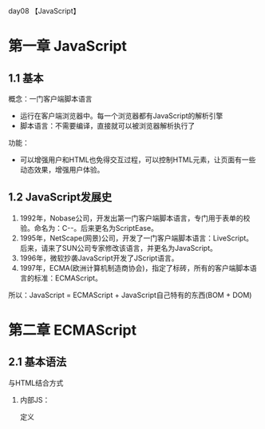 day08 【JavaScript】

# 第一章 JavaScript

<!--P604-->

## 1.1 基本

概念：一门客户端脚本语言

* 运行在客户端浏览器中。每一个浏览器都有JavaScript的解析引擎
* 脚本语言：不需要编译，直接就可以被浏览器解析执行了

功能：

* 可以增强用户和HTML也免得交互过程，可以控制HTML元素，让页面有一些动态效果，增强用户体验。

## 1.2 JavaScript发展史

<!--P605-->

1. 1992年，Nobase公司，开发出第一门客户端脚本语言，专门用于表单的校验。命名为：C--。后来更名为ScriptEase。
2. 1995年，NetScape(网景)公司，开发了一门客户端脚本语言：LiveScript。后来，请来了SUN公司专家修改该语言，并更名为JavaScript。
3. 1996年，微软抄袭JavaScript开发了JScript语言。
4. 1997年，ECMA(欧洲计算机制造商协会)，指定了标砖，所有的客户端脚本语言的标准：ECMAScript。

所以：JavaScript = ECMAScript + JavaScript自己特有的东西(BOM + DOM)

# 第二章 ECMAScript

<!--P606-->

## 2.1 基本语法

与HTML结合方式

1. 内部JS：

   定义<script>，标签内部就是JS代码

2. 外部JS：

   定义<script>，通过src属性引入外部的JS文件

> 备注：
>
> 1. <srcipt>可以定义在HTML页面的任何地方。但是定义的位置会影响执行顺序。
> 2. <srcipt>可以定义多个。

注释

<!--P607-->

1. 单行注释：`//`
2. 多行注释：`/* */`

数据类型

一共有两种：原始数据类型、引用数据类型。

* 原始数据类型(其实就是基本数据类型)：

		1. number：数字。 整数/小数/NaN(not a number 一个不是数字的数字类型)
		
		2. string：字符串。  “abc” "a" 'acb'
		
		3. boolean：true和false。
		
		4. null：一个对象为空的占位符。
		
		5. undefined：未定义。如果一个变量没有给初始化值，那么会被默认赋值为undefined。

* 引用数据类型：对象

变量

<!--P608-->

变量：一小块存储数据的内存空间

语言分为两种：强类型和弱类型

* 强类型：在开辟变量存储空间的时候，定义了空间将来存储的数据的数据类型。只能存储固定类型的数据。
* 弱类型：在开辟变量存储空间的时候，不定义空间将来的存储数据类型，可以存放任意类型的数据。

java是强类型语言，而JavaScript是弱类型的语言。

```javascript
var 变量名 = 值;
```

<!--P609-->

- typeof

  typeof运算符有一个参数，即要检查的变量或者值。

  ```javascript
  var str = "Hello World";
  alert (typeof str); // 输出string  
  alert (typeof 43);  // 输出number
  ```

  变量是哪一种类型，就会返回哪一种值。

  > 备注：typeof运算符对于null值会返回“Object”。这实际上是JavaScript最初实现中的一个错误，然后被ECMAScript沿用了。现在，null被认为是对象的占位符，从而解释了这一矛盾，但是从技术上来说，它仍然是原始值。

运算符

<!--P610-->

* 一元运算符：只有一个运算数的运算符

  `++、--、+(正号)、-(负号)`

  `+(正号)、-(负号)`：在js中，如果运算数不是运算符所要求的类型，那么js引擎会自动的将运算数进行类型转换

  ```javascript
  var a = +"123";
  alert(typeof (a)); // 输出number
  document.write(typeof )
  document.write(a + 1); // 输出124
  ```

  > 注意：
  >
  > * string类型转number：按照字面值进行转换。如果字面值不是数字，那么转为NaN(不是数字的数字)。
  > * boolean类型转number：true转为1，false转为0。

<!--P611-->

* 算数运算符

  `+、-、*、/、%`

  由于JavaScript里面数据类型是number，所以在进行除法运算的时候，**整数除整数不是整数**，变成了小数。

  ```javascript
  var a = 3;
  var b = 4;
  document.write(a / b);
  ```

* 比较运算符

  1. 类型相同：直接比较

     ```JavaScript
     document.write("(3 > 4): " + (3 > 4) + "<br>");		// (3 > 4): false
     document.write("(&quot abc &quot > &quot acd &quot): " + ("abc" > "acd") + "<br>");		// (" abc " > " acd "): false
     ```

     * `&quot`实体名称`“`，如果用`”`会产生bug
     * 第二个表达式，字符串进行比较，会按照字典顺序进行比较，也就是ASCII码表。按位逐一进行比较，直到得出大小为止。

  2. 类型不同：先进性类型转换，在进行比较

     ```javascript
     document.write("(&quot 123 &quot > 122): " + ("123" > 122) + "<br>");	
     // (" 123 " > 122): true
     
     document.write("(&quot 123 &quot == 123): " + ("123" == 123) + "<br>");
     // (" 123 " == 123): true
     
     document.write("(&quot 123 &quot === 123): " + ("123" === 123));
     // (" 123 " === 123): false
     ```

     * 字符串和数字进行比较，会先将字符串转为number类型，然后比较
     * `==`符号比较的是转换后的值，所以会得出true
     * `===`全等于。在比较之前，会先判断类型，如果类型不一样，会直接返回false。

<!--P612-->

* 逻辑运算符

  `&&、||、！`

  `&&、||`有着短路的功能，如果使用&&，当左边是false的时候，右边就不会判断，结果直接为false。使用||，左边是true，同理右边不会判断，结果直接判定为true。

  `！`：非

  ​	其他类型可以转boolean，就是`!`运算符号不仅仅用在true和false上面，可以用在其他类型上面。作用在其他类型上面的时候，会进行类型转换。

  ​	例如：

   1. `number`：0或者NaN为假，其他为真。

      ```javascript
      var num1 = 0;
      var num2 = NaN;
      var num3 = 1;
      document.write(!num1 + "<br>"); 	// true
      document.write(!!num1 + "<br>"); 	// false
      document.write(!!num2 + "<br>");	// false
      document.write(!!num3 + "<br>");	// true
      ```

   2. `string`：除了空字符串("")，其他都是true。

      ```javascript
      var str1 = "";
      var str2 = "abc";
      document.write(!!str1 + "<br>");	// false
      document.write(!!str2 + "<br>");	// true
      ```

      应用场景：

      ```javascript
      var obj = "123";
      if (obj != null && obj.length > 0) {
      	alert(23);
      }
      // 两者等效
      if (obj) {
      	alert(123);
      }
      ```

   3. `null & undefined`：都是false。

      ```javascript
      var obj1 = NaN;
      var obj2;
      document.write(!!obj1 + "<br>");	// false
      document.write(!!obj2 + "<br>");	// false
      document.write("<hr>");
      ```

   4. 对象：都是true。

      ```javascript
      var date = new Date();
      document.write(!!date + "<br>");	// true
      ```

<!--P613-->

* 三元运算符：`? :`

  ```javascript
  var num1 = 2;
  var num2 = 3;
  var num3 = num1 > num2 ? 1 : 0;
  
  document.write(num3);				  // 0
  ```

## 2.2 JavaScript特殊语法

<!--P614-->

* 语句都是以`;`结尾的，但是如果一行只有一条语句，那么`;`可以省略(**不建议**)

  ```javascript
  var num = 3
  alert(num)
  ```

* 变量的定义使用var关键字，也可以不适用

  1. 使用关键字：定义的变量是局部变量
  2. 不使用关键字：定义的变量是全局变量(**不建议**)

## 2.3 流程控制语句

<!--P615-->

* `if...else...`

* `swith`

  JavaScript语句可以接受任意的原始数据类型

  ```javascript
  var a = 1;
  switch (a) {
  	case 1:
  		alert("number");
  		break;
  	case "abc":
  		alert("string");
  		break;
  	case true:
  		alert("boolean");
  		break;
  	case null:
  		alert("null");
  		break;
  	case undefined:
  		alert("undefined");
  		break;
  }
  ```

* `while`

  ```javascript
  // 1~100 求和5050
  var sum = 0;
  var num = 1;
  while (num <= 100) {
  	sum += num;
  	num++;
  }
  alert(sum);
  ```

* `do...while`

* `for`

  ```javascript
  // 1~100 求和5050
  var sum = 0;
  for (var i = 1; i <= 100; i++) {
      sum += i;
  }
  alert(sum);
  ```

## 2.4 练习

九九乘法表：

<!--P616-->

```javascript
	<style>
		td {
			border: 1px solid;
		}
	</style>
	<script>
	
		document.write("<table align = 'center'>");
		
		for (var i = 1; i < 10; i++) {
			document.write("<tr>");
			for (var j = 1; j < i + 1; j++) {
			
				document.write("<td>");
				document.write(i + "*" + j + "=" +(i * j) + "&nbsp&nbsp&nbsp");
				document.write("</td>");
			}
			document.write("</tr>");
		}
		
		document.write("</table>");
		
	</script>
```

# 第三章 JavaScript基本对象

## 3.1 Function

Function：函数，方法

<!--P617 2.07-->

创建

1. `var fun = new Function(形式参数列表，方法体);`  （**忘记这种方法**）

   ```javascript
   // 创建方式
   var fun1 = new Function("a", "b", "alert(a + b);");
   // 调用方法
   fun1(3, 4);
   ```

2. `function 方法名称(形式参数列表) {方法体}`

   ```javascript
   // 创建方式
   function fun2(a, b) {
       alert(a + b);
   }
   // 调用方法
   fun2(3, 4);
   ```

3. `var 方法名称 = function(形式参数列表) {方法体}`

   ```javascript
   // 创建方式
   var fun3 = function(a, b) {
       alert(a + b);
   }
   // 调用方法
   fun3(3, 4);
   ```

属性

* length：代表形参的个数

  ```javascript
  function fun(a, b) {
      // 方法体
  }
  alert(fun.length);	// 2,这是因为a, b一共两个参数
  ```

特点

1. 定义方法的时候，形参的类型不用写，返回值类型也不用写。这是因为都是var，所以直接忽略即可。（**和java不同**）

2. 方法是一个对象，如果定义名称相同的方法，后面的方法会覆盖掉前面的方法。（**和java不同**）

3. 在JavaScript中，方法的调用只与方法的名称有关，和参数列表无关。（**和java不同**）

   ```javascript
   function fun (a, b) {
       alert(a);
       alert(b);
   }
   fun(3, 4);		// 调用方法，输出3，4
   fun(3);			// 调用方法，输出3，undefined
   fun();			// 调用方法，输出undefined，undefined
   fun(1, 2, 3);	// 调用方法，输出1,2
   ```

4. 在方法声明当中，有一个隐藏的内置对象，数组，arguments。封装着所有的实际参数。

   ```javascript
   function fun () {
       document.write(arguments[0] + "<hr>");
       document.write(arguments[1]);
   }
   fun(1, 2);		// 调用函数，输出：1，2
   ```

   ```javascript
   // 求任意个数的和
   function add() {
       var sum = 0;
       for (var i = 0; i < arguments.length; i++) {
           sum += arguments[i];
       }
       return sum;
   }
   var sum = add(1, 2, 3);
   document.write(sum);
   ```

## 3.2 Array

Array：数组

<!--P618-->

创建

1. `var arr = new Array(元素列表);`

   ```javascript
   var arr1 = new Array(1, 2, 3);
   document.write(arr1);		// 1,2,3
   ```

2. `var arr = new Array(默认长度);`

   ```javascript
   var arr2 = new Array(4);
   document.write(arr2);		// ,,,
   
   var arr3 = new Array();
   document.write(arr);		// 空数组，什么都不打印
   ```

3. `var arr = [元素列表];`

   ```javascript
   var arr4 = [1, 2, 3, 4];
   document.write(arr4);		// 1,2,3,4
   ```

方法

* join(参数)：将数组中的元素按照指定的分隔符拼接为字符串，如果不写分隔符，默认为`,`。

  ```javascript
  var arr = [1, "abc", true];	
  document.write(arr.join("-") + "<br>");		// 1-abc-true
  document.write(arr.join() + "<br>");		// 1,abc,true
  ```

* push(参数)：向数组的末尾添加一个或者更多的元素，并返回新的长度。

  ```javascript
  var arr = [1, "abc", true];	
  document.write(arr.push(2) + "<br>");	// 4
  document.write(arr.join("-"));			// 1-abc-true-2
  ```

属性

* length：数组的长度

  ```javascript
  var arr = [1, "abc", true];
  document.write(arr.length + "<hr>");		// 3
  ```

特点

1. JavaScript中，数组元素的类型可变。

   ```javascript
   var arr = [1, "abc", true];
   document.write(arr + "<hr>");		// 1,abc,true
   ```

2. JavaScript中，数组元素可以改变。

## 3.3 Date

Date：日期对象

<!--P619-->

创建

* `var date = new Date();`

  ```javascript
  var date = new Date();
  document.write(date + "<hr>");
  ```

方法

* `toLocaleString()`：返回当前date对象对应的时间本地字符串格式。
* `getTime()`：获取毫秒值。返回单签日期对象描述事件到1970年1月1日毫秒值。

```javascript
var date = new Date();	
document.write(date.toLocaleString() + "<hr>");
document.write(date.getTime() + "<hr>");
```

## 3.4 Math

Math：数学对象

<!--P620-->

创建

* 不用创建，直接使用
* `Math.方法名称();`

方法

* random()：返回0~1之间随机数，包含0但是不包含1。

  ```javascript
  document.write(Math.random() + "<hr>");
  ```

* ceil(参数)：对参数向上取整。

  ```javascript
  document.write(Math.ceil(3.141592653589793) + "<hr>");
  ```

* floor(参数)：对参数向下取整。

  ```javascript
  document.write(Math.floor(3.141592653589793) + "<hr>");
  ```

* round(参数)：四舍五入。

  ```javascript
  document.write(Math.round(3.141592653589793) + "<hr>");
  ```

### 属性

* `PI`

  ```javascript
  document.write(Math.PI + "<hr>");		// 3.141592653589793
  ```

### 随机数练习

```javascript
// 1~100
var num = Math.round(Math.random() * 100);
document.write(num + "<hr>");
```

## 3.5 RegExp

RegExp：正则表达式对象

<!--P621-->

### 正则表达式

<font color = "red">**不要使用空格，严格按照格式**</font>

正则表达式：定义字符串的组成规则。

1. 单个字符：`[ ]`

   例如：`[a]、[ab]、[a-z]、[a-zA-Z0-9_]`

   由于这样写很麻烦，所以有着特殊符号代表特殊含义的单个字符

   * `\d`：单个数字字符 `[0-9]`
   * `\w`：单个单词字符 `[a-zA-Z0-9_]`

2. 量词符号：

   * `?`：表示出现0次或者1次。
   * `*`：表示出现0次或者多次。
   * `+`：表示出现1次或者多次。
   * `{m, n}`：表示出现大于m次，小于n次。
     * 如果缺少m, `{, n}`：代表最多n次。
     * 如果缺少n, `{m, }`：代表最少m次。

3. 开始和结束符号：

   * `^`：开始符号
   * `$`：结束符号

### 正则对象

<!--P622-->

<!--P623-->

* 创建正则对象

  1. `var reg = new RegExp("正则表达式");`

     ```javascript
     var reg = new RegExp("^\\w{6, 12}$");
     // 转义字符\，用两个\\代表一个\
     ```

  2. `var reg = /正则表达式/;`

     ```javascript
     var reg2 = /^\w{6, 12}$/;
     ```

* 方法

  `test(参数)`：验证指定的字符串是否符合正则定义的规范

  ```javascript
  var reg2 = /^\w{6,12}$/;
  var username = "zhengsa";
  var flag = reg2.test(username);
  alert(flag);		// true
  ```

## 3.6 Global

<!--P624-->

### 特点

Global中封装的方法不需要对象就可以直接进行调用。

`方法名称();`

### URL编码

在浏览器中搜索的话，输入`林炫`，可以发现地址栏会是：`%E6%9E%97%E7%82%AB`，这是因为编码导致的问题。

使用UTF-8编码，一个中文会占3个字节，1个字节8个2进制位。`1010 1011`，这是1个字节，8个2进制位，转换成16进制，`AB`，然后再在其前面自动加上`%`，所以会是：`%AB`。

### 方法

`encodeURI()`：URL编码

`decodeURI()`：URL解码

`encodeURIComponent()`：URL编码，编码字符更多

`decodeURIComponent()`：URL解码，解码字符更多

* 代码如下：

  ```javascript
  // 编码与解码
  var encode1 = encodeURI("林炫");
  document.write(encode1 + "<br>");	// %E6%9E%97%E7%82%AB
  var decode1 = decodeURI(encode1);
  document.write(decode1 + "<br>");	// 林炫
  
  // 比试两种编码
  var encode2 = encodeURI("https://www.baidu.com?wd=林炫");
  document.write(encode2 + "<br>");	// https://www.baidu.com?wd=%E6%9E%97%E7%82%AB
  
  var encode3 = encodeURIComponent("https://www.baidu.com?wd=林炫");
  document.write(encode3 + "<br>");	// https%3A%2F%2Fwww.baidu.com%3Fwd%3D%E6%9E%97%E7%82%AB
  ```

`parseInt()`：将字符串转换为数字

* 这个方法会逐一判断每一个字符串是否为数字，直到不是数字为止，前面数字部分会转为number。它与`+`不一样，`+`的话会直接`NaN`。

  ```javascript
  var str = "123abc";
  var num = parseInt(str);
  document.write(num + "&nbsp->&nbsp" + typeof(num));	// 123 -> number
  document.write("<br>");
  document.write(+str);	// NaN
  ```

`isNaN()`：判断一个值是否是NaN

* NaN有点特殊，NaN参与的==比较全部为false。所以判断一个值是否是NaN用这个方法。

  ```javascript
  var a = NaN;
  document.write(a == NaN);		// false
  document.write("<br>");
  document.write(isNaN(a));		// true
  ```

`eval()`：将JavaScript字符串转为脚本代码执行。

* 代码如下：

  ```javascript
  var str = "alert(123)";
  eval(str);
  ```

  

<!--P625-->

day09【JavaScript高级】

# 第四章 简单学习

## 4.1 DOM简单学习

<!--P626-->

功能：控制html文档的内容

代码：获取页面标签(元素)对象Element

* `document.getElementById("id值")`：通过元素的id获取元素对象

  ```JavaScript
  var title = document.getElementById("title");
  ```

操作Element对象：

1. 修改属性值：

   ```javascript
   // html里面的
   <img id="light" src="img/off.jpg">
   
   // js	通过id获取元素对象
   var light = document.getElementById("light");
   alert("更换图片");
   // 通过img的属性src进行更换图片
   light.src = "img/on.jpg";
   ```

2. 修改标签体内容：

   ```javascript
   // html里面的
   <h1 id="title">悔创阿里杰克马</h1>
   
   var title = document.getElementById("title");
   alert("更改");
   title.innerHTML = "不识妻美刘强东";
   ```

## 4.2 事件简单学习

<!--P627 2.08-->

功能：某些组件被执行了某些操作之后，触发某些代码的执行。

绑定事件一共有两种方法：

1. 直接在html标签上面，指定事件的属性(操作)，属性值就是JavaScript代码。但是这种方式的耦合性太高了，所以不建议使用这种方式，可以使用第二种方式。

   ```HTML
   <!--事件：onlick单击事件--> 
   <img src="img/light.gif" onclick="alert('点击了');">
   ```

   当然也可以使用下面的操作

   ```HTML
   <img src="img/light.gif" onclick="fun();">
   	
   <script>
   	function fun() {
   		alert("点击了");
   	}
   </script>
   ```

2. 通过JavaScript获取元素对象

   ```HTML
   <img id="light" src="img/light.gif">
   ```

   ```JavaScript
   <script>
   	// 创建方法
   	function fun() {
   		alert("点击了");
   	}
   	
   	// 获取light对象
   	var light = document.getElementById("light");
   	// 绑定事件
   	light.onclick = fun;
   </script>
   ```

## 4.3 开关灯练习

<!--P628-->

```HTML
<img id="light" src="img/light.gif">
```

```JavaScript
<script>

	// 获取light对象
	var light = document.getElementById("light");
	// 设置标记，代表灯是灭的。
	var flag = false;
	// 绑定事件
	light.onclick = function fun() {
		if (flag) { // 如果灯亮，改为灭，将标记改为灭
			light.src = "img/go_out.gif";
			flag = false;
		} else { // 如果灯灭，改为亮，将标记改为亮
			light.src = "img/light.gif";
			flag = true;
		}
	}
	
</script>
```

## 4.4 开发者工具

谷歌浏览器`F12`打开开发者工具，点击`consle`，如果有错误，会显示。

# 第五章 BOM 

<!--P629-->

概念：Browser Object Model 浏览器对象模型。将浏览器的各个组成部分封装为对象。

组成：

* Window：窗口对象
* Navigator：浏览器对象
* Screen：显示器屏幕对象
* History：历史记录对象
* Location：地址栏对象

![](..\图片\2-08【JavaScript】\1.png)

## 5.1 Window

<!--P630-->

### 方法

**与弹出方框有关的方法：**

1. alert()：显示带有一段消息和一个确认按钮的警告框。

   ```JavaScript
   alert("林炫你好");		// 林炫你好
   ```

2. confirm()：显示带有一段消息以及确认按钮和取消按钮的对话框。如果用户点击确定按钮，则该方法返回true；如果用户点击取消按钮，则该方法返回false。

   ```JavaScript
   var flag = confirm("请问您确定退出吗？");
   if (flag) {
       document.write("欢迎下次光临");
   } else {
       document.write("好的呢~");
   }
   ```

3. prompt()：显示可以提示用户输入的对话框。该方法的返回值就是用户输入的内容。

   ```JavaScript
   var username = prompt("请输入用户名称：");		// 加入用户输入“林炫”
   document.write(username);					// 那么这里输出“林炫”
   ```

**与开关窗口有关的方法：**

<!--P631-->

1. open()：打开一个新的浏览器窗口。参数会输入到地址栏里面，所以输入百度的官网会打开百度的页面。返回值是一个新的window对象。

2. close()：关闭调用对象的窗口。谁调用close方法，关闭谁。

   ```html
   // 设置两个按钮
   <input id = "openBtn" type = "button" value = "打开新页面">
   <input id = "closeBtn" type = "button" value = "关闭新页面">
   ```

   ```javascript
   <script>
   	// 让newWindow成为全局对象。
   	var newWindow;
   	
   	// 打开新的页面
   	// 绑定事件
   	var openBtn = document.getElementById("openBtn");
   	// 事件被点击的时候打开百度官网，返回新打开页面的对象。
   	openBtn.onclick = function fun() {
   		newWindow = open("https://www.baidu.com");
   	}
   	
       // 关闭新打开的页面
   	var closeBtn = document.getElementById("closeBtn");
   	closeBtn.onclick = function fun() {
   		// 等价于newWindow.close();
   		newWindow.window.close();
   	}
   </script>
   ```

**与定时器有关的方法：**

<!--P632-->

1. setTimeout()：在指定的毫秒数后调用函数或者计算表达式。参数：要执行的代码/JavaScript 函数

   , 等待的毫秒数。返回值是一个编号。

2. clearTimeout()：取消由setTimeout()方法设置的timeout。

3. setInterval()：循环来调用函数或者计算表达式。

4. clearInterval()：取消由setInterval()方法设置的timeout。

   ```javascript
   // setTimeout("fun();", 1000); 经常使用下面的方法
   var id = setTimeout(fun, 1000);
   document.write(id);
   clearTimeout(id);
   function fun() {
       alert("boom~");
   }
   ```

### 属性

<!--P634-->

1. 获取其他BOM对象：

   * history

   * Location

   * Navigator

   * Screen

     ```JavaScript
     // var hs1 = window.history; 等价于下面代码
     var hs2 = history;
     alert(hs1);
     ```

2. 获取DOM对象

   * document

     ```javascript
     // var image = window.document.getElementById("image");
     var image = document.getElementById("image");
     alert(image);
     ```

     

### 特点

* Window对象不用创建，可以直接使用。使用的时候：`window.方法名称();`
* window引用也可以省略。可以简写为：`方法名称();`

## 5.2 轮播图案例

<!--P633-->

```HTML
<img id = "image" src = "img/1.jpg" alt = "img" >
```

```JavaScript
var i = 2;

// 定义函数
function fun () {
    i++;
    if (i == 5) {
        i = 1;
    }
    // 获取图片对象
    var image = document.getElementById("image");
    // 更改图片
    image.src = "img/" + i + ".jpg";

}
// 1秒循环更换图片，并返回参数，方便取消轮播图
var id = setInterval(fun, 1000);

// 取消轮播图
// clearInterval(id);
```

## 5.3 Location

<!--P635-->

### 创建

1. `window.location`

2. `location`

   ```javascript
   // 获取按钮
   var btn = document.getElementById("btn");
   // 绑定事件
   btn.onclick = function () {
       // 刷新页面
       location.reload();
   }
   ```

### 方法

* reload()：重新加载当前文档。刷新。

### 属性

* href：设置或者返回完整的URL。

  ```HTML
  <input id = "btn2" type = "button"  value = "百度">
  ```

  ```JavaScript
  <script>
  
  	// 获取按钮
  	var btn2 = document.getElementById("btn2");
  	// 绑定事件
  	btn2.onclick = function () {
  		// 设置跳转页面
  		location.href = ("https://www.baidu.com");
  	}
  	// 返回当前URL
  	alert(location.href); //file:///C:/Users/%E6%9E%97%E8%BD%A9/Desktop/demo.html
  </script>
  ```

## 5.4 自动跳转首页案例

<!--P636-->

```HTML
<p>
    <span id = "timeout">5&nbsp</span>秒就要跳转了~
</p>
```

```css
p {
    text-align: center;
}
span {
    color: red;
}
```

```javascript
var i = 4;

function timeout() {
    // 判断是否为0，为0跳转到新的页面
    while (i == 0) {
        location.href = "https://www.baidu.com";
    }
    // 获取span标签内元素对象，并修改
    var timeout = document.getElementById("timeout");
    timeout.innerHTML = i-- + " ";

}

setInterval(timeout, 1000);
```

# 第六章 DOM

<!--P637-->

## 6.1 基本介绍

概念：`Document Object Model` 文档对象模型。将标记语言文档的各个组成部分封装为对象，可以使用这些对象对标记语言文档进行CRUD的动态操作。

W3C，万维网联盟将DOM标准分为了3个不同的部分：

1. 核心 DOM——针对任何结构化文档的标准模型。
2. XML DOM——针对XML文档的标准模型。
3. HTML DOM——针对HTML文档的标准模型。

核心DOM有：

1. Document：文档对象。
2. Element：元素对象。
3. Attribute：属性对象。
4. Text：文本对象。
5. Comment：注释对象。

* Node：节点对象，上述5个的父对象。

## 6.2 核心DOM模型

<!--P998 乱了，下一P是999 之后就是638了  2.09-->

### Document

Document：文档对象

创建(获取)该对象有两种方法：可以使用`window.documen`获取，也可以直接`document`来获取，window可以省略。

方法如下：

* 获取Element对象：

  1. `getElementByID()`：根据id属性值获取元素对象。id属性值一般唯一。
  2. `getElementsByTagName()`：根据元素名称获取元素对象们。返回值是一个数组。
  3. `getElementsByClassName()`：根据Class属性值获取元素对象们。返回值是一个数组。
  4. `getElementsByName()`：根据name属性值获取元素对象们。返回值是一个数组。

  ```JavaScript
  // 根据元素名称获取元素对象们。返回值是一个数组
  var divs = document.getElementsByTagName("div");
  document.write("<hr>" + divs.length + "<hr>");
  ```

  <!--P638 2.09-->

* 创建其他DOM对象：

  1. createAttribute(name);
  2. createComment();
  3. createElement();
  4. createTextNode();

  ```javascript
  var table = document.createElement("table");
  alert(table);
  ```

### Element

<!--P999 2.09-->

Element：元素对象

获取(创建)该对象方法是：通过document来获取和创建。

Element方法：

1. removeAttribute()：删除属性

2. setAttribute()：设置属性

   ```HTML
   <a>点击跳转百度</a>
   <input id = "btn1" type = "button" value = "设置属性">
   <input id = "btn2" type = "button" value = "取消属性">
   ```

   ```JavaScript
   // 获取btn1
   var set_arr = document.getElementById("btn1");
   // 绑定事件
   set_arr.onclick = function() {
       // 获取a标签，因为是数组，所以取0号元素
       var element_a = document.getElementsByTagName("a")[0];
       element_a.setAttribute("href", "http://www.baidu.com");
   }
   
   var remove_arr = document.getElementById("btn2");
   remove_arr.onclick = function() {
       var element_a = document.getElementsByTagName("a")[0];
       element_a.removeAttribute("href");
   }
   ```

### Node

<!--P639-->

Node：节点对象，其他5个的父对象。所有的dom对象都可以被认为是一个节点。

Node方法：

* CRUD dom树：

  1. `appendChild()`：向节点的子节点列表的结尾添加新的子节点。
  2. `removeChild()`：删除并返回当前节点的指定子节点。
  3. `replaceChild()`：用新节点替换一个子节点。

  ```HTML
  <div id = "div1">
      <div id = "div2">div2</div>
      div1
  </div>
  <a href = "javascript: void(0);" id = "del">删除子节点</a>
  <a href = "javascript: void(0);" id = "add">添加子节点</a>
  ```

  ```css
  body {
      background: azure;
  
  }
  
  div {
      border: 1px solid red;
  }
  
  #div1 {
      height: 200px;
      width: 200px;
  }
  
  #div2 {
      height: 100px;
      width: 100px;
  }
  
  #div3 {
      height: 100px;
      width: 100px;
  }
  ```

  ```JavaScript
  // 目的：点击a标签，删除div2
  // 获取a标签
  var a_del = document.getElementById("del");
  a_del.onclick = function() {
      var div1 = document.getElementById("div1");
      div1.removeChild(div2);
  }
  
  
  var a_add = document.getElementById("add");
  a_add.onclick = function() {
      var div1 = document.getElementById("div1");
      // 给div1添加子节点
      // 创建div3节点
      var div3 = document.createElement("div");
      div3.setAttribute("id", "div3");
      // 添加div3节点
      div1.appendChild(div3);
  }
  
  // 属性调用
  var div2 = document.getElementById("div2");
  var div1 = div2.parentNode;
  document.write("<br>" + div1);
  ```

* 属性：parentNode 返回节点的父节点。

  ```JavaScript
  // 属性调用
  var div2 = document.getElementById("div2");
  var div1 = div2.parentNode;
  document.write("<br>" + div1);
  ```

## 6.3 超链接题外话

超链接功能：

1.  可以被点击：样式；
2.  点击之后跳转到href指定的URL

需求：保留1功能，去掉2功能
实现：`href = "javascript: void(0);"`

## 6.4 动态表格案例

**基础样式**

<!--P640-->

```HTML
<div>
	<input id = "id" type = "text" placeholder = "请输入编号">
	<input id = "name" type = "text" placeholder = "请输入姓名">
	<input id = "gender" type = "text" placeholder = "请输入性别">
	<input id = "btn_add" type = "button" value = "添加" >
</div>

<table>
	<caption>学生信息表</caption>
	<tr>
		<th>编号</th>
		<th>姓名</th>
		<th>性别</th>
		<th>操作</th>
	</tr>
	
	<tr>
		<td>1</td>
		<td>令狐冲</td>
		<td>男</td>
		<td><a href = "javascript: void(0);" onclick = "delTr(this)">删除</a></td>
	</tr>
	
	<tr>
		<td>2</td>
		<td>任我行</td>
		<td>男</td>
		<td><a href = "javascript: void(0);" onclick = "delTr(this)">删除</a></td>
	</tr>
	
	<tr>
		<td>3</td>
		<td>岳不群</td>
		<td>？</td>
		<td><a href = "javascript: void(0);" onclick = "delTr(this)">删除</a></td>
	</tr>
</table>
```

```css
<style>
table {
    border: 1px solid;
    margin: auto;
    width: 500px;
}

td, th {
    text-align: center;
    border: 1px solid;
}

div {
    text-align: center;
    margin: 50px;
}
</style>
```

**添加操作**

第一种操作：

```javascript
// 点击添加按钮，方法实现
document.getElementById("btn_add").onclick = function() {

    // 获取用户输入的内容
    var id = document.getElementById("id").value;
    var name = document.getElementById("name").value;
    var gender = document.getElementById("gender").value;

    // 创建td
    // id一栏td
    var td_id = document.createElement("td");
    var text_id = document.createTextNode(id);
    td_id.appendChild(text_id);
    // name一栏td
    var td_name = document.createElement("td");
    var text_name = document.createTextNode(name);
    td_name.appendChild(text_name);
    // gender一栏td
    var td_gender = document.createElement("td");
    var text_gender = document.createTextNode(gender);
    td_gender.appendChild(text_gender);
    // 操作一栏
    var td_a = document.createElement("td");
    var ele_a = document.createElement("a");
    ele_a.setAttribute("href", "javascript: void(0);");
    ele_a.setAttribute("onclick", "delTr(this);");
    var text_a = document.createTextNode("删除");
    ele_a.appendChild(text_a);
    td_a.appendChild(ele_a);

    // 创建tr
    var tr = document.createElement("tr");
    // 添加td到tr中
    tr.appendChild(td_id);
    tr.appendChild(td_name);
    tr.appendChild(td_gender);
    tr.appendChild(td_a);
    // 获取table
    var table = document.getElementsByTagName("table")[0];
    table.appendChild(tr);

}
```

第二种操作：

```JavaScript
// 使用innerHTML方法来操作
// 点击添加按钮，方法实现
document.getElementById("btn_add").onclick = function() {

    // 获取用户输入的内容
    var id = document.getElementById("id").value;
    var name = document.getElementById("name").value;
    var gender = document.getElementById("gender").value;

    // 获取table
    var table = document.getElementsByTagName("table")[0];

    // 追加一行
    table.innerHTML += "<tr>" +
        "<td>" + id + "</td>" +
        "<td>" + name + "</td>" +
        "<td>" + gender + "</td>" +
        "<td><a href = 'javascript: void(0)' onclick = 'delTr(this)'>删除</a></td>" +
        "</tr>";
}
```

**删除操作**

<!--P641-->

```JavaScript
// 使用a标签onclick属性，设置为delTr(this)参数，this返回当前对象。
// 删除操作
function delTr(obj) {
    // 根据返回的this对象，找到table对象和tr对象。
    var table = obj.parentNode.parentNode.parentNode;
    var tr = obj.parentNode.parentNode;

    table.removeChild(tr);
}
```

## 6.5 HTML DOM模型

### innerTHML

<!--P642-->

innerHTML:标签体的设置和获取。就是获取该标签体的内容，也可以修改该标签体的内容。

```html 
<div id = "div1">
    div
</div>
```

```javascript
var div = document.getElementById("div1");
var innerHTML = div.innerHTML;
document.write("<hr>" + innerHTML + "<hr>");

// 将div替换为文本框
// div.innerHTML = "<input type = 'text'>";

// 在div后面追加一个文本框
// div.innerHTML += "<input type = 'text'>";
```

### 控制样式

<!--P643-->

* 使用元素的style属性。

  ```HTML
  <div id = "div1">div</div>
  ```

  ```JavaScript
  var div = document.getElementById("div1");
  div.onclick = function() {
      div.style.border = "1px solid red";
  
      div.style.width = "200px";
      // font-size --> fontSize
      div.style.fontSize = "20px";
  }
  ```

* 通过className属性

  ```css
  .div {
      border: 1px solid red;
      width: 100px;
      height: 100px;
  }
  ```

  ```javascript
  // 提前定义好类选择器的样式，通过元素的className属性来设置class属性值。
  var div = document.getElementById("div1");
  div.onclick = function() {
      div.className = "div"
  }
  ```

# 第七章 事件监听机制

<!--P644-->

## 7.1 基本概念

时间监听机制概念：某些组件被执行了某些操作后，触发某些代码的执行。

事件：某些操作。例如：单击、双击、键盘按下了、鼠标移动了等。

事件源：组件。例如：按钮、文本输入框等。

监听器：代码。

注册监听：将事件、事件源和监听器结合在一起。当事件源上面发生了某个事件，则触发执行某个监听器打码。

## 7.2 常见的事件

<!--P645 2.10-->

**点击事件**

* onclick：单击事件。
* ondblclick：双击事件。

**焦点事件**

* onblur：失去焦点。

* onfocus：元素获得焦点。

  ```JavaScript
  window.onload = function() {
      document.getElementById("username").onblur = function() {
          alert("失去焦点了");
      }
  }
  ```

**加载事件**

* onload：一张页面或者一幅图像完成加载。

  ```JavaScript
  // 通常是用这个事件包裹其他事件，当页面加载完毕之后，等其他事件触发，触发代码执行
  window.onload = function() {
      // 事件
  }
  ```

**鼠标事件**

* onmousedown：鼠标按钮被按下。

* onmouseup：鼠标按键被松开。

* onmousemove：鼠标被移动。

* onmouseover：鼠标移动到某元素上面。

* onmouseout：鼠标从某元素移开。

  ```JavaScript
  window.onload = function() {
      document.getElementById("username").onmousedown = function(event) {
          // alert("鼠标来了");
          // 左键点击文本框，显示0。齿轮点击显示1。右键点击显示2。
          alert(event.button);
      }
  }
  ```

**键盘事件**

* onkeydown：某个键盘按键被按下。

* onkeyup：某个键盘按键被松开。

* onkeypress：某个键盘按键被松开并按下。

  ```JavaScript
  window.onload = function() {
      document.getElementById("username").onkeydown = function(event) {
          // 键盘敲回车键
          if (event.keyCode == 13) {
              alert("提交表单");
          }
      }
  }
  ```

**选中和改变**

* onselect：文本被选中。

* onchange：域的内容被改变。

  常用于下拉列表

  ```HTML
  <select id = "city">
      <option>--请选择--</option>
      <option>北京</option>
      <option>上海</option>
      <option>广州</option>
      <option>深圳</option>
  </select>
  ```

  ```JavaScript
  window.onload = function() {
      document.getElementById("city").onchange = function(event) {
          alert("改变了");
      }
  }
  ```

**表单事件**

* onsubmit：确认按钮被点击。

* onreset：重置按钮被点击。

  第一种方式：

  ```HTML
  <form action = "#" id = "form">
  	<input type = "text" id = "username">
  	<input type = "submit" value = "提交">
  </form>	
  ```

  ```JavaScript
  window.onload = function() {
      document.getElementById("form").onsubmit = function() {
          // 校验用户名称输入是否正确。这里我们不进行校验，假设已经校验完毕
          // 用户点击提交，返回false，不提交。
          var flag = false;
          return flag;
      }
  }
  ```

  第二种方式：

  ```HTML
  <!--
  	return inputForm();
  	只有inputForm()的话：onclick = false;我们并没有将其返回，只是有一个false的值，我们并没有返回，所以需要返回这个false值。
  -->
  <form action = "#" id = "form" onclick = " return inputForm();">
  	<input type = "text" id = "username">
  	<input type = "submit" value = "提交">
  </form>	
  ```

  ```JavaScript
  function inputForm() {
      return false;
  }
  ```

## 7.3 表格全选案例

<!--P646-->

```HTML
<table>
	<caption>学生信息表</caption>
	<tr>
		<th><input type = "checkbox" name = "cb" id = "cb1"></th>
		<th>编号</th>
		<th>姓名</th>
		<th>性别</th>
		<th>操作</th>
	</tr>
	
	<tr>
		<td><input type = "checkbox" name = "cb"></td>
		<td>1</td>
		<td>令狐冲</td>
		<td>男</td>
		<td><a href = "javascript: void(0);">删除</a></td>
	</tr>
	
	<tr>
		<td><input type = "checkbox" name = "cb"></td>
		<td>2</td>
		<td>任我行</td>
		<td>男</td>
		<td><a href = "javascript: void(0);">删除</a></td>
	</tr>
	
	<tr>
		<td><input type = "checkbox" name = "cb"></td>
		<td>3</td>
		<td>岳不群</td>
		<td>？</td>
		<td><a href = "javascript: void(0);">删除</a></td>
	</tr>
</table>
<div>
	<input type = "button" id = "selectAll" value = "全选">
	<input type = "button" id = "unSelectAll" value = "全不选">
	<input type = "button" id = "selectRev" value = "反选">
</div>
```



```css
	<style>
		body {
			background-color: azure;
		}
		
		table {
			border: 1px solid;
			margin: auto;
			width: 500px;
		}

		td, th {
			text-align: center;
			border: 1px solid;
		}
		
		div {
			margin-top: 10px;
			text-align: center;
		}
		
		.over {
			background-color: pink;
		}
		
		.out {
			background-color: out;
		}
		
	</style>
```

```javascript
	// 页面加载完成之后绑定事件
	window.onload = function() {
		// 给全选按钮绑定单击事件
		document.getElementById("selectAll").onclick = function() {
			// 全选
			// 获取所有的checkbox
			var cbs = document.getElementsByName("cb");
			// 遍历
			for (var i = 0; i < cbs.length; i++) {
				// 设置每一个cb的状态为选中
				cbs[i].checked = true;
			}
		}
		
		document.getElementById("unSelectAll").onclick = function() {
			// 全不选
			// 获取所有的checkbox
			var cbs = document.getElementsByName("cb");
			// 遍历
			for (var i = 0; i < cbs.length; i++) {
				// 设置每一个cb的状态为不选中
				cbs[i].checked = false;
			}
		}
		
		
		document.getElementById("selectRev").onclick = function() {
			// 反选
			// 获取所有的checkbox
			var cbs = document.getElementsByName("cb");
			// 遍历
			for (var i = 0; i < cbs.length; i++) {
				
				cbs[i].checked = !cbs[i].checked;
			}
		}
		
		document.getElementById("cb1").onclick = function() {
			// 第一个cb点击
			// 获取所有的checkbox
			var cbs = document.getElementsByName("cb");
			// 遍历
			for (var i = 1; i < cbs.length; i++) {
				cbs[i].checked = this.checked;
				
			}
		}
		
		var trs = document.getElementsByTagName("tr");
		for (var i = 0; i < trs.length; i++) {
			// 移到元素上面
			trs[i].onmouseover = function() {
				this.className = "over";
			}
			
			// 移出元素
			trs[i].onmouseout = function() {
				this.className = "out"
			}
		}
	}
```

## 7.4 表格检验案例

<!--P647 跳过一下-->























